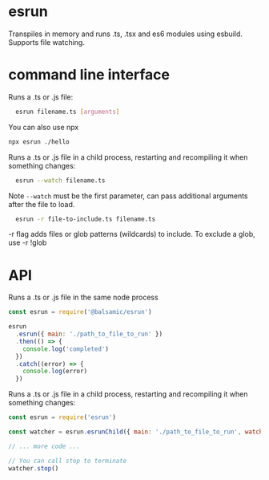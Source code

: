 # esrun

Transpiles in memory and runs .ts, .tsx and es6 modules using esbuild.
Supports file watching.

# command line interface

Runs a .ts or .js file:

```sh
  esrun filename.ts [arguments]
```

You can also use npx

```sh
npx esrun ./hello
```

Runs a .ts or .js file in a child process, restarting and recompiling it when something changes:

```sh
  esrun --watch filename.ts
```

Note `--watch` must be the first parameter, can pass additional arguments after the file to load.

```sh
  esrun -r file-to-include.ts filename.ts
```

-r flag adds files or glob patterns (wildcards) to include.
To exclude a glob, use -r !glob

# API

Runs a .ts or .js file in the same node process

```js
const esrun = require('@balsamic/esrun')

esrun
  .esrun({ main: './path_to_file_to_run' })
  .then(() => {
    console.log('completed')
  })
  .catch((error) => {
    console.log(error)
  })
```

Runs a .ts or .js file in a child process, restarting and recompiling it when something changes:

```js
const esrun = require('esrun')

const watcher = esrun.esrunChild({ main: './path_to_file_to_run', watch: true })

// ... more code ...

// You can call stop to terminate
watcher.stop()
```
